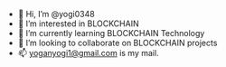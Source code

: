 - 👋 Hi, I’m @yogi0348
- 👀 I’m interested in BLOCKCHAIN 
- 🌱 I’m currently learning BLOCKCHAIN Technology
- 💞️ I’m looking to collaborate on BLOCKCHAIN projects
- 📫 yoganyogi1@gmail.com is my mail.

<!---
yogi0348/yogi0348 is a ✨ special ✨ repository because its `README.md` (this file) appears on your GitHub profile.
You can click the Preview link to take a look at your changes.
--->
